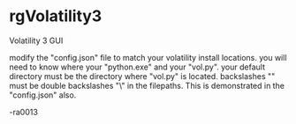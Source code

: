 # rgVolatility3
Volatility 3 GUI

modify the "config.json" file to match your volatility install locations.
you will need to know where your "python.exe" and your "vol.py".
your default directory must be the directory where "vol.py" is located.
backslashes "\" must be double backslashes "\\" in the filepaths.  This is 
demonstrated in the "config.json" also.


-ra0013
